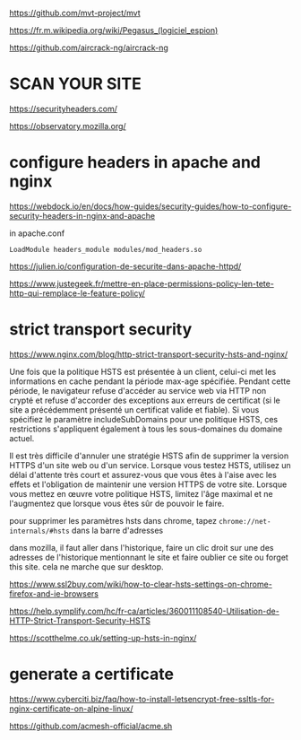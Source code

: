 https://github.com/mvt-project/mvt

https://fr.m.wikipedia.org/wiki/Pegasus_(logiciel_espion)

https://github.com/aircrack-ng/aircrack-ng

# SCAN YOUR SITE

https://securityheaders.com/

https://observatory.mozilla.org/

# configure headers in apache and nginx

https://webdock.io/en/docs/how-guides/security-guides/how-to-configure-security-headers-in-nginx-and-apache

in apache.conf

``
LoadModule headers_module modules/mod_headers.so
``

https://julien.io/configuration-de-securite-dans-apache-httpd/

https://www.justegeek.fr/mettre-en-place-permissions-policy-len-tete-http-qui-remplace-le-feature-policy/

# strict transport security

https://www.nginx.com/blog/http-strict-transport-security-hsts-and-nginx/

Une fois que la politique HSTS est présentée à un client, celui-ci met les informations en cache pendant la période max-age spécifiée. Pendant cette période, le navigateur refuse d'accéder au service web via HTTP non crypté et refuse d'accorder des exceptions aux erreurs de certificat (si le site a précédemment présenté un certificat valide et fiable). Si vous spécifiez le paramètre includeSubDomains pour une politique HSTS, ces restrictions s'appliquent également à tous les sous-domaines du domaine actuel.

Il est très difficile d'annuler une stratégie HSTS afin de supprimer la version HTTPS d'un site web ou d'un service. Lorsque vous testez HSTS, utilisez un délai d'attente très court et assurez-vous que vous êtes à l'aise avec les effets et l'obligation de maintenir une version HTTPS de votre site. Lorsque vous mettez en œuvre votre politique HSTS, limitez l'âge maximal et ne l'augmentez que lorsque vous êtes sûr de pouvoir le faire.

pour supprimer les paramètres hsts dans chrome, tapez `chrome://net-internals/#hsts` dans la barre d'adresses

dans mozilla, il faut aller dans l'historique, faire un clic droit sur une des adresses de l'historique mentionnant le site et faire oublier ce site ou forget this site. cela ne marche que sur desktop.

https://www.ssl2buy.com/wiki/how-to-clear-hsts-settings-on-chrome-firefox-and-ie-browsers

https://help.symplify.com/hc/fr-ca/articles/360011108540-Utilisation-de-HTTP-Strict-Transport-Security-HSTS

https://scotthelme.co.uk/setting-up-hsts-in-nginx/

# generate a certificate

https://www.cyberciti.biz/faq/how-to-install-letsencrypt-free-ssltls-for-nginx-certificate-on-alpine-linux/

https://github.com/acmesh-official/acme.sh
